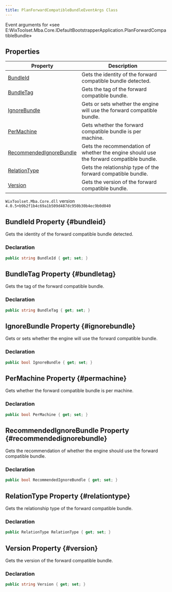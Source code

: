```yaml
---
title: PlanForwardCompatibleBundleEventArgs Class
---
```

Event arguments for «see E:WixToolset.Mba.Core.IDefaultBootstrapperApplication.PlanForwardCompatibleBundle»
## Properties
| Property | Description |
| ------ | ----------- |
| [BundleId](#bundleid) | Gets the identity of the forward compatible bundle detected. |
| [BundleTag](#bundletag) | Gets the tag of the forward compatible bundle. |
| [IgnoreBundle](#ignorebundle) | Gets or sets whether the engine will use the forward compatible bundle. |
| [PerMachine](#permachine) | Gets whether the forward compatible bundle is per machine. |
| [RecommendedIgnoreBundle](#recommendedignorebundle) | Gets the recommendation of whether the engine should use the forward compatible bundle. |
| [RelationType](#relationtype) | Gets the relationship type of the forward compatible bundle. |
| [Version](#version) | Gets the version of the forward compatible bundle. |
`WixToolset.Mba.Core.dll` version `4.0.5+b9b2f1b4c69a1b509d487dc950b30b4ec9b0d040`
## BundleId Property {#bundleid}
Gets the identity of the forward compatible bundle detected.
### Declaration
```cs
public string BundleId { get; set; }
```
## BundleTag Property {#bundletag}
Gets the tag of the forward compatible bundle.
### Declaration
```cs
public string BundleTag { get; set; }
```
## IgnoreBundle Property {#ignorebundle}
Gets or sets whether the engine will use the forward compatible bundle.
### Declaration
```cs
public bool IgnoreBundle { get; set; }
```
## PerMachine Property {#permachine}
Gets whether the forward compatible bundle is per machine.
### Declaration
```cs
public bool PerMachine { get; set; }
```
## RecommendedIgnoreBundle Property {#recommendedignorebundle}
Gets the recommendation of whether the engine should use the forward compatible bundle.
### Declaration
```cs
public bool RecommendedIgnoreBundle { get; set; }
```
## RelationType Property {#relationtype}
Gets the relationship type of the forward compatible bundle.
### Declaration
```cs
public RelationType RelationType { get; set; }
```
## Version Property {#version}
Gets the version of the forward compatible bundle.
### Declaration
```cs
public string Version { get; set; }
```
